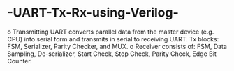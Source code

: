 # -UART-Tx-Rx-using-Verilog-
o	Transmitting UART converts parallel data from the master device (e.g. CPU) into serial form and transmits in serial to receiving UART. Tx blocks: FSM, Serializer, Parity Checker, and MUX.
o	Receiver consists of: FSM, Data Sampling, De-serializer, Start Check, Stop Check, Parity Check, Edge Bit Counter.
